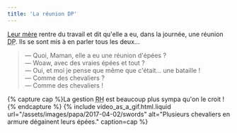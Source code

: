 ```yaml
---
title: 'La réunion DP'
---
```


[Leur mère](http://libelilou.github.io/) rentre du travail et dit qu'elle a eu,
dans la journée, une réunion <abbr title="Délégués du Personnel">DP</abbr>. Ils
se sont mis à en parler tous les deux…

> — Quoi, Maman, elle a eu une réunion d'épées ?  
> — Woaw, avec des vraies épées et tout ?  
> — Oui, et moi je pense que même que c'était… une bataille !  
> — Comme des chevaliers ?  
> — Comme des chevaliers !

{% capture cap %}La gestion <abbr title="Ressources Humaines">RH</abbr> est
beaucoup plus sympa qu'on le croit !{% endcapture %}
{% include video_as_a_gif.html.liquid
url="/assets/images/papa/2017-04-02/swords"
alt="Plusieurs chevaliers en armure dégainent leurs épées."
caption=cap
%}
